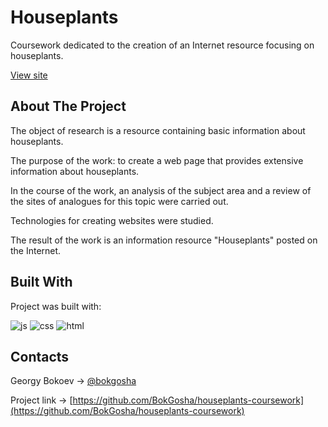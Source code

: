 # Houseplants
Сoursework dedicated to the creation of an Internet resource focusing on houseplants.

[View site](https://bokgosha.github.io/houseplants-coursework/)

## About The Project
The object of research is a resource containing basic information about houseplants.

The purpose of the work: to create a web page that provides extensive information about houseplants.

In the course of the work, an analysis of the subject area and a review of the sites of analogues for this topic were carried out.

Technologies for creating websites were studied.

The result of the work is an information resource "Houseplants" posted on the Internet.

## Built With
Project was built with:

![js](https://camo.githubusercontent.com/93b717e3270b18ea0de2d119ff05ebae039374e843c519723db2211d663f8ddb/68747470733a2f2f696d672e736869656c64732e696f2f62616467652f4a6176615363726970742d4545454545453f7374796c653d666f722d7468652d6261646765266c6f676f3d4a617661536372697074266c6f676f436f6c6f723d464630303030)
![css](https://camo.githubusercontent.com/292fa2a26163ee461bc4817ebf288d9fde82ae66ca9b601196dc52dd453bac01/68747470733a2f2f696d672e736869656c64732e696f2f62616467652f435353332d4545454545453f7374796c653d666f722d7468652d6261646765266c6f676f3d63737333266c6f676f436f6c6f723d464630303030)
![html](https://camo.githubusercontent.com/6debe359bdbe1a11ea0179e9c0827aeab63d38e0bae71a7619ab57f0dcdfc877/68747470733a2f2f696d672e736869656c64732e696f2f62616467652f48544d4c352d4545454545453f7374796c653d666f722d7468652d6261646765266c6f676f3d48544d4c35266c6f676f436f6c6f723d464630303030)

## Contacts
Georgy Bokoev -> [@bokgosha](https://vk.com/bokgosha)

Project link -> [https://github.com/BokGosha/houseplants-coursework](https://github.com/BokGosha/houseplants-coursework)
